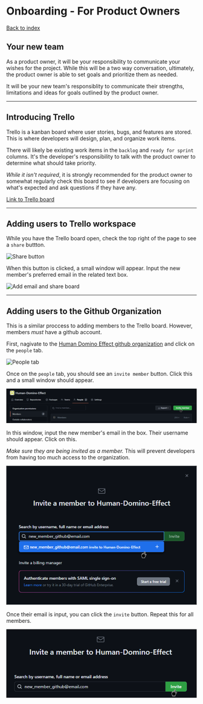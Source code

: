 # Onboarding - For Product Owners

[Back to index](index.md)

## Your new team

As a product owner, it will be your responsibility to communicate your wishes for the project. While this will be a two way conversation, ultimately, the product owner is able to set goals and prioritize them as needed.

It will be your new team's responsiblity to communicate their strengths, limitations and ideas for goals outlined by the product owner.

---

## Introducing Trello

Trello is a kanban board where user stories, bugs, and features are stored. This is where developers will design, plan, and organize work items.

There will likely be existing work items in the `backlog` and `ready for sprint` columns. It's the developer's responsibility to talk with the product owner to determine what should take priority.

_While it isn't required_, it is strongly recommended for the product owner to somewhat regularly check this board to see if developers are focusing on what's expected and ask questions if they have any.

[Link to Trello board](https://trello.com/b/kOTWV1H0/board-game-godot)

---

## Adding users to Trello workspace

While you have the Trello board open, check the top right of the page to see a `share` buttton.

![Share button](</docs/assets/2023-04-21%2017_07_48-Board%20Game%20(Godot)%20_%20Trello%20and%202%20more%20pages%20-%20Personal%20-%20Microsoft%E2%80%8B%20Edge.png>)

When this button is clicked, a small window will appear. Input the new member's preferred email in the related text box.

![Add email and share board](</docs/assets/2023-04-21%2017_08_19-Board%20Game%20(Godot)%20_%20Trello%20and%202%20more%20pages%20-%20Personal%20-%20Microsoft​%20Edge.png>)

---

## Adding users to the Github Organization

This is a similar proccess to adding members to the Trello board. However, members _must_ have a github account.

First, nagivate to the [Human Domino Effect github organization](https://github.com/Human-Domino-Effect) and click on the `people` tab.

![People tab](/docs/assets/2023-04-21%2017_18_39-Human-Domino-Effect%20and%204%20more%20pages%20-%20Personal%20-%20Microsoft​%20Edge.png)

Once on the `people` tab, you should see an `invite member` button. Click this and a small window should appear.

![Invite member](/docs/assets/2023-04-21%2017_16_57-People%20·%20Human-Domino-Effect%20and%204%20more%20pages%20-%20Personal%20-%20Microsoft​%20Edge.png)

In this window, input the new member's email in the box. Their username should appear. Click on this.

_Make sure they are being invited as a member._ This will prevent developers from having too much access to the organization.

![Input email](/docs/assets/2023-04-21%2017_17_36-People%20·%20Human-Domino-Effect%20and%204%20more%20pages%20-%20Personal%20-%20Microsoft​%20Edge.png)

Once their email is input, you can click the `invite` button. Repeat this for all members.

![Send invite!](assets/2023-04-21%2017_17_49-People%20·%20Human-Domino-Effect%20and%204%20more%20pages%20-%20Personal%20-%20Microsoft​%20Edge.png)
